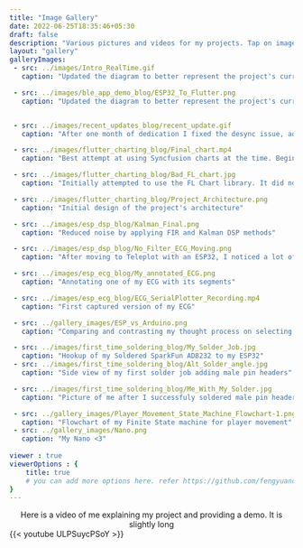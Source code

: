 ```yaml
---
title: "Image Gallery"
date: 2022-06-25T18:35:46+05:30
draft: false
description: "Various pictures and videos for my projects. Tap on images/gifs to open and view in more detail and with better ratios. </br> At the bottom of my page is a demo of my BLE ECG project 🌎"
layout: "gallery"
galleryImages:
 - src: ../images/Intro_RealTime.gif
   caption: "Updated the diagram to better represent the project's current architecture"

 - src: ../images/ble_app_demo_blog/ESP32_To_Flutter.png
   caption: "Updated the diagram to better represent the project's current architecture"


 - src: ../images/recent_updates_blog/recent_update.gif
   caption: "After one month of dedication I fixed the desync issue, added cloud integrations, & made it more visually appealing"

 - src: ../images/flutter_charting_blog/Final_chart.mp4
   caption: "Best attempt at using Syncfusion charts at the time. Beginning was prone to desync"

 - src: ../images/flutter_charting_blog/Bad_FL_chart.jpg
   caption: "Initially attempted to use the FL Chart library. It did not work well"

 - src: ../images/flutter_charting_blog/Project_Architecture.png
   caption: "Initial design of the project's architecture"

 - src: ../images/esp_dsp_blog/Kalman_Final.png
   caption: "Reduced noise by applying FIR and Kalman DSP methods"

 - src: ../images/esp_dsp_blog/No_Filter_ECG_Moving.png
   caption: "After moving to Teleplot with an ESP32, I noticed a lot of noise while moving around"

 - src: ../images/esp_ecg_blog/My_annotated_ECG.png
   caption: "Annotating one of my ECG with its segments"

 - src: ../images/esp_ecg_blog/ECG_SerialPlotter_Recording.mp4
   caption: "First captured version of my ECG"

 - src: ../gallery_images/ESP_vs_Arduino.png
   caption: "Comparing and contrasting my thought process on selecting an ESP32 vs an Arduino"

 - src: ../images/first_time_soldering_blog/My_Solder_Job.jpg
   caption: "Hookup of my Soldered SparkFun AD8232 to my ESP32"
 - src: ../images/first_time_soldering_blog/Alt_Solder_angle.jpg
   caption: "Side view of my first solder job adding male pin headers"

 - src: ../images/first_time_soldering_blog/Me_With_My_Solder.jpg
   caption: "Picture of me after I successfuly soldered male pin headers on a SparkFun AD8232"

 - src: ../gallery_images/Player_Movement_State_Machine_Flowchart-1.png
   caption: "Flowchart of my Finite State machine for player movement"
 - src: ../gallery_images/Nano.png
   caption: "My Nano <3"
   
viewer : true
viewerOptions : {
    title: true
    # you can add more options here. refer https://github.com/fengyuanchen/viewerjs?tab=readme-ov-file#options
}
---
```

<div style="text-align: center">
    <span class="jonquil-yellow-text"> 
        Here is a video of me explaining my project and providing a demo. It is slightly long 
    </span>
</div>

<div class="gallery-video">
  {{< youtube ULPSuycPSoY >}}
</div>

